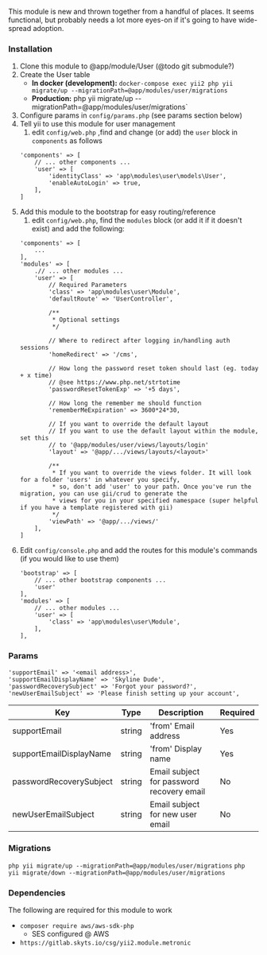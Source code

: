This module is new and thrown together from a handful of places. It seems functional, but probably needs
a lot more eyes-on if it's going to have wide-spread adoption.

### Installation

1. Clone this module to @app/module/User (@todo git submodule?)
2. Create the User table
    * **In docker (development):** `docker-compose exec yii2 php yii migrate/up --migrationPath=@app/modules/user/migrations`
    * **Production:** php yii migrate/up --migrationPath=@app/modules/user/migrations`
3. Configure params in `config/params.php` (see params section below)
4. Tell yii to use this module for user management
    1. edit `config/web.php` ,find and change (or add) the `user` block in `components` as follows
    ```
    'components' => [
        // ... other components ...
        'user' => [
            'identityClass' => 'app\modules\user\models\User',
            'enableAutoLogin' => true,
        ],
    ]
    ```
5. Add this module to the bootstrap for easy routing/reference
    1. edit `config/web.php`, find the `modules` block (or add it if it doesn't exist) and add the following:
    ```
    'components' => [
        ...
    ],
    'modules' => [
        .// ... other modules ...
        'user' => [
            // Required Parameters
            'class' => 'app\modules\user\Module',
            'defaultRoute' => 'UserController',

            /**
             * Optional settings
             */

            // Where to redirect after logging in/handling auth sessions
            'homeRedirect' => '/cms',

            // How long the password reset token should last (eg. today + x time)
            // @see https://www.php.net/strtotime
            'passwordResetTokenExp' => '+5 days',

            // How long the remember me should function
            'rememberMeExpiration' => 3600*24*30,

            // If you want to override the default layout
            // If you want to use the default layout within the module, set this
            // to '@app/modules/user/views/layouts/login'
            'layout' => '@app/.../views/layouts/<layout>'

            /**
             * If you want to override the views folder. It will look for a folder 'users' in whatever you specify,
             * so, don't add 'user' to your path. Once you've run the migration, you can use gii/crud to generate the
             * views for you in your specified namespace (super helpful if you have a template registered with gii)
             */
            'viewPath' => '@app/.../views/'
        ],
    ]
    ```
6. Edit `config/console.php` and add the routes for this module's commands (if you would like to use them)
    ```
    'bootstrap' => [
        // ... other bootstrap components ...
        'user'
    ],
    'modules' => [
        // ... other modules ...
        'user' => [
            'class' => 'app\modules\user\Module',
        ],
    ],
    ```

### Params

```
'supportEmail' => '<email address>',
'supportEmailDisplayName' => 'Skyline Dude',
'passwordRecoverySubject' => 'Forgot your password?',
'newUserEmailSubject' => 'Please finish setting up your account',
```

| Key                     | Type   | Description                               | Required |
|-------------------------|--------|-------------------------------------------|----------|
| supportEmail            | string | 'from' Email address                      | Yes      |
| supportEmailDisplayName | string | 'from' Display name                       | Yes      |
| passwordRecoverySubject | string | Email subject for password recovery email | No       |
| newUserEmailSubject     | string | Email subject for new user email          | No       |

### Migrations

`php yii migrate/up --migrationPath=@app/modules/user/migrations`
`php yii migrate/down --migrationPath=@app/modules/user/migrations`


### Dependencies

The following are required for this module to work

* `composer require aws/aws-sdk-php`
    * SES configured @ AWS
* `https://gitlab.skyts.io/csg/yii2.module.metronic`